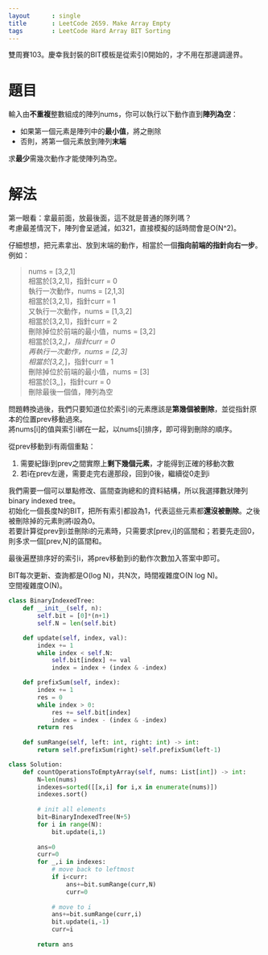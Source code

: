 ```yaml
--- 
layout      : single
title       : LeetCode 2659. Make Array Empty
tags        : LeetCode Hard Array BIT Sorting
---
```

雙周賽103。慶幸我封裝的BIT模板是從索引0開始的，才不用在那邊調邊界。  

# 題目
輸入由**不重複**整數組成的陣列nums，你可以執行以下動作直到**陣列為空**：  
- 如果第一個元素是陣列中的**最小值**，將之刪除  
- 否則，將第一個元素放到陣列**末端**  

求**最少**需幾次動作才能使陣列為空。  

# 解法
第一眼看：拿最前面，放最後面，這不就是普通的隊列嗎？  
考慮最差情況下，陣列會呈遞減，如321，直接模擬的話時間會是O(N^2)。  

仔細想想，把元素拿出、放到末端的動作，相當於一個**指向前端的指針向右一步**。  
例如：  
> nums = [3,2,1]  
> 相當於[3,2,1]，指針curr = 0  
> 執行一次動作，nums = [2,1,3]  
> 相當於[3,2,1]，指針curr = 1  
> 又執行一次動作，nums = [1,3,2]  
> 相當於[3,2,1]，指針curr = 2  
> 刪除掉位於前端的最小值，nums = [3,2]  
> 相當於[3,2,_]，指針curr = 0  
> 再執行一次動作，nums = [2,3]  
> 相當於[3,2,_]，指針curr = 1  
> 刪除掉位於前端的最小值，nums = [3]  
> 相當於[3,_,_]，指針curr = 0  
> 刪除最後一個值，陣列為空  

問題轉換過後，我們只要知道位於索引i的元素應該是**第幾個被刪除**，並從指針原本的位置prev移動過來。  
將nums[i]的值與索引i綁在一起，以nums[i]排序，即可得到刪除的順序。  

從prev移動到i有兩個重點：  
1. 需要紀錄i到prev之間實際上**剩下幾個元素**，才能得到正確的移動次數  
2. 若i在prev左邊，需要走完右邊那段，回到0後，繼續從0走到i  

我們需要一個可以單點修改、區間查詢總和的資料結構，所以我選擇數狀陣列binary indexed tree。  
初始化一個長度N的BIT，把所有索引都設為1，代表這些元素都**還沒被刪除**。之後被刪除掉的元素則將i設為0。  
若要計算從prev到i並刪除i的元素時，只需要求[prev,i]的區間和；若要先走回0，則多求一個[prev,N]的區間和。  

最後遍歷排序好的索引i，將prev移動到i的動作次數加入答案中即可。  

BIT每次更新、查詢都是O(log N)，共N次，時間複雜度O(N log N)。  
空間複雜度O(N)。  

```python
class BinaryIndexedTree:
    def __init__(self, n):
        self.bit = [0]*(n+1)
        self.N = len(self.bit)

    def update(self, index, val):
        index += 1
        while index < self.N:
            self.bit[index] += val
            index = index + (index & -index)

    def prefixSum(self, index):
        index += 1
        res = 0
        while index > 0:
            res += self.bit[index]
            index = index - (index & -index)
        return res
    
    def sumRange(self, left: int, right: int) -> int:
        return self.prefixSum(right)-self.prefixSum(left-1)

class Solution:
    def countOperationsToEmptyArray(self, nums: List[int]) -> int:
        N=len(nums)
        indexes=sorted([[x,i] for i,x in enumerate(nums)])
        indexes.sort()
        
        # init all elements
        bit=BinaryIndexedTree(N+5)
        for i in range(N):
            bit.update(i,1)
        
        ans=0
        curr=0
        for _,i in indexes:
            # move back to leftmost
            if i<curr: 
                ans+=bit.sumRange(curr,N)
                curr=0
            
            # move to i
            ans+=bit.sumRange(curr,i)
            bit.update(i,-1)
            curr=i
        
        return ans
```
